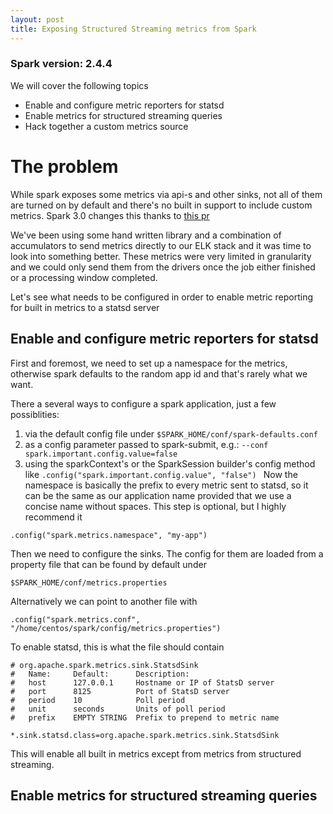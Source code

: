 ```yaml
---
layout: post
title: Exposing Structured Streaming metrics from Spark
---
```


### Spark version: 2.4.4

We will cover the following topics

* Enable and configure metric reporters for statsd
* Enable metrics for structured streaming queries
* Hack together a custom metrics source

# The problem 

While spark exposes some metrics via api-s and other sinks, not all of them are turned on by default and there's no built in support to include custom metrics.
Spark 3.0 changes this thanks to [this pr](https://github.com/apache/spark/pull/24901)

We've been using some hand written library and a combination of accumulators to send metrics directly to our ELK stack and it was time to look into something better.
These metrics were very limited in granularity and we could only send them from the drivers once the job either finished or a processing window completed.

Let's see what needs to be configured in order to enable metric reporting for built in metrics to a statsd server

## Enable and configure metric reporters for statsd

First and foremost, we need to set up a namespace for the metrics, otherwise spark defaults to the random app id and that's rarely what we want.

There a several ways to configure a spark application, just a few possiblities: 

1. via the default config file under `$SPARK_HOME/conf/spark-defaults.conf`
2. as a config parameter passed to spark-submit, e.g.: `--conf spark.important.config.value=false`
3. using the sparkContext's or the SparkSession builder's config method like `.config("spark.important.config.value", "false")
`
Now the namespace is basically the prefix to every metric sent to statsd, so it can be the same as our application name provided that we use a concise name without spaces.
This step is optional, but I highly recommend it

```
.config("spark.metrics.namespace", "my-app")

```

Then we need to configure the sinks. The config for them are loaded from a property file that can be found by default under 
```
$SPARK_HOME/conf/metrics.properties
```

Alternatively we can point to another file with 

```
.config("spark.metrics.conf", "/home/centos/spark/config/metrics.properties")

```

To enable statsd, this is what the file should contain

```
# org.apache.spark.metrics.sink.StatsdSink
#   Name:     Default:      Description:
#   host      127.0.0.1     Hostname or IP of StatsD server
#   port      8125          Port of StatsD server
#   period    10            Poll period
#   unit      seconds       Units of poll period
#   prefix    EMPTY STRING  Prefix to prepend to metric name

*.sink.statsd.class=org.apache.spark.metrics.sink.StatsdSink

```

This will enable all built in metrics except from metrics from structured streaming. 

## Enable metrics for structured streaming queries

